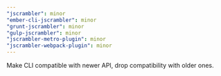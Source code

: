 ```yaml
---
"jscrambler": minor
"ember-cli-jscrambler": minor
"grunt-jscrambler": minor
"gulp-jscrambler": minor
"jscrambler-metro-plugin": minor
"jscrambler-webpack-plugin": minor
---
```


Make CLI compatible with newer API, drop compatibility with older ones.
